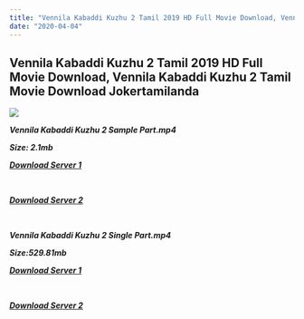 ```yaml
---
title: "Vennila Kabaddi Kuzhu 2 Tamil 2019 HD Full Movie Download, Vennila Kabaddi Kuzhu 2 Tamil Movie Download Jokertamilanda"
date: "2020-04-04"
---
```


## Vennila Kabaddi Kuzhu 2 Tamil 2019 HD Full Movie Download, Vennila Kabaddi Kuzhu 2 Tamil Movie Download Jokertamilanda

![](https://images.moviebuff.com/da8c28ce-6148-4049-ae8d-4bae564d7c39?w=1000)

**_Vennila Kabaddi Kuzhu 2 Sample Part.mp4_**

**_Size: 2.1mb_**

**_[Download Server 1](http://b7.wetransfer.vip/files/Tamil{a3b04ca4513862e5e6faa05865f310bf9da13080b46bbc045b167bb82cb0d9ff}20Movies/Tamil{a3b04ca4513862e5e6faa05865f310bf9da13080b46bbc045b167bb82cb0d9ff}202019{a3b04ca4513862e5e6faa05865f310bf9da13080b46bbc045b167bb82cb0d9ff}20Movies/Vennila{a3b04ca4513862e5e6faa05865f310bf9da13080b46bbc045b167bb82cb0d9ff}20Kabaddi{a3b04ca4513862e5e6faa05865f310bf9da13080b46bbc045b167bb82cb0d9ff}20Kuzhu{a3b04ca4513862e5e6faa05865f310bf9da13080b46bbc045b167bb82cb0d9ff}202{a3b04ca4513862e5e6faa05865f310bf9da13080b46bbc045b167bb82cb0d9ff}20(2019)/Vennila{a3b04ca4513862e5e6faa05865f310bf9da13080b46bbc045b167bb82cb0d9ff}20Kabaddi{a3b04ca4513862e5e6faa05865f310bf9da13080b46bbc045b167bb82cb0d9ff}20Kuzhu{a3b04ca4513862e5e6faa05865f310bf9da13080b46bbc045b167bb82cb0d9ff}202{a3b04ca4513862e5e6faa05865f310bf9da13080b46bbc045b167bb82cb0d9ff}20(2019){a3b04ca4513862e5e6faa05865f310bf9da13080b46bbc045b167bb82cb0d9ff}20Proper{a3b04ca4513862e5e6faa05865f310bf9da13080b46bbc045b167bb82cb0d9ff}20HDRip/Vennila{a3b04ca4513862e5e6faa05865f310bf9da13080b46bbc045b167bb82cb0d9ff}20Kabaddi{a3b04ca4513862e5e6faa05865f310bf9da13080b46bbc045b167bb82cb0d9ff}20Kuzhu{a3b04ca4513862e5e6faa05865f310bf9da13080b46bbc045b167bb82cb0d9ff}202{a3b04ca4513862e5e6faa05865f310bf9da13080b46bbc045b167bb82cb0d9ff}20(2019){a3b04ca4513862e5e6faa05865f310bf9da13080b46bbc045b167bb82cb0d9ff}20Sample{a3b04ca4513862e5e6faa05865f310bf9da13080b46bbc045b167bb82cb0d9ff}20(640x360).mp4)_**

**_[  
](http://b7.wetransfer.vip/files/Tamil{a3b04ca4513862e5e6faa05865f310bf9da13080b46bbc045b167bb82cb0d9ff}20Movies/Tamil{a3b04ca4513862e5e6faa05865f310bf9da13080b46bbc045b167bb82cb0d9ff}202019{a3b04ca4513862e5e6faa05865f310bf9da13080b46bbc045b167bb82cb0d9ff}20Movies/Vennila{a3b04ca4513862e5e6faa05865f310bf9da13080b46bbc045b167bb82cb0d9ff}20Kabaddi{a3b04ca4513862e5e6faa05865f310bf9da13080b46bbc045b167bb82cb0d9ff}20Kuzhu{a3b04ca4513862e5e6faa05865f310bf9da13080b46bbc045b167bb82cb0d9ff}202{a3b04ca4513862e5e6faa05865f310bf9da13080b46bbc045b167bb82cb0d9ff}20(2019)/Vennila{a3b04ca4513862e5e6faa05865f310bf9da13080b46bbc045b167bb82cb0d9ff}20Kabaddi{a3b04ca4513862e5e6faa05865f310bf9da13080b46bbc045b167bb82cb0d9ff}20Kuzhu{a3b04ca4513862e5e6faa05865f310bf9da13080b46bbc045b167bb82cb0d9ff}202{a3b04ca4513862e5e6faa05865f310bf9da13080b46bbc045b167bb82cb0d9ff}20(2019){a3b04ca4513862e5e6faa05865f310bf9da13080b46bbc045b167bb82cb0d9ff}20Proper{a3b04ca4513862e5e6faa05865f310bf9da13080b46bbc045b167bb82cb0d9ff}20HDRip/Vennila{a3b04ca4513862e5e6faa05865f310bf9da13080b46bbc045b167bb82cb0d9ff}20Kabaddi{a3b04ca4513862e5e6faa05865f310bf9da13080b46bbc045b167bb82cb0d9ff}20Kuzhu{a3b04ca4513862e5e6faa05865f310bf9da13080b46bbc045b167bb82cb0d9ff}202{a3b04ca4513862e5e6faa05865f310bf9da13080b46bbc045b167bb82cb0d9ff}20(2019){a3b04ca4513862e5e6faa05865f310bf9da13080b46bbc045b167bb82cb0d9ff}20Sample{a3b04ca4513862e5e6faa05865f310bf9da13080b46bbc045b167bb82cb0d9ff}20(640x360).mp4)_**

**_[Download Server 2](http://b7.wetransfer.vip/files/Tamil{a3b04ca4513862e5e6faa05865f310bf9da13080b46bbc045b167bb82cb0d9ff}20Movies/Tamil{a3b04ca4513862e5e6faa05865f310bf9da13080b46bbc045b167bb82cb0d9ff}202019{a3b04ca4513862e5e6faa05865f310bf9da13080b46bbc045b167bb82cb0d9ff}20Movies/Vennila{a3b04ca4513862e5e6faa05865f310bf9da13080b46bbc045b167bb82cb0d9ff}20Kabaddi{a3b04ca4513862e5e6faa05865f310bf9da13080b46bbc045b167bb82cb0d9ff}20Kuzhu{a3b04ca4513862e5e6faa05865f310bf9da13080b46bbc045b167bb82cb0d9ff}202{a3b04ca4513862e5e6faa05865f310bf9da13080b46bbc045b167bb82cb0d9ff}20(2019)/Vennila{a3b04ca4513862e5e6faa05865f310bf9da13080b46bbc045b167bb82cb0d9ff}20Kabaddi{a3b04ca4513862e5e6faa05865f310bf9da13080b46bbc045b167bb82cb0d9ff}20Kuzhu{a3b04ca4513862e5e6faa05865f310bf9da13080b46bbc045b167bb82cb0d9ff}202{a3b04ca4513862e5e6faa05865f310bf9da13080b46bbc045b167bb82cb0d9ff}20(2019){a3b04ca4513862e5e6faa05865f310bf9da13080b46bbc045b167bb82cb0d9ff}20Proper{a3b04ca4513862e5e6faa05865f310bf9da13080b46bbc045b167bb82cb0d9ff}20HDRip/Vennila{a3b04ca4513862e5e6faa05865f310bf9da13080b46bbc045b167bb82cb0d9ff}20Kabaddi{a3b04ca4513862e5e6faa05865f310bf9da13080b46bbc045b167bb82cb0d9ff}20Kuzhu{a3b04ca4513862e5e6faa05865f310bf9da13080b46bbc045b167bb82cb0d9ff}202{a3b04ca4513862e5e6faa05865f310bf9da13080b46bbc045b167bb82cb0d9ff}20(2019){a3b04ca4513862e5e6faa05865f310bf9da13080b46bbc045b167bb82cb0d9ff}20Sample{a3b04ca4513862e5e6faa05865f310bf9da13080b46bbc045b167bb82cb0d9ff}20(640x360).mp4)_**

**_[  
](http://b7.wetransfer.vip/files/Tamil{a3b04ca4513862e5e6faa05865f310bf9da13080b46bbc045b167bb82cb0d9ff}20Movies/Tamil{a3b04ca4513862e5e6faa05865f310bf9da13080b46bbc045b167bb82cb0d9ff}202019{a3b04ca4513862e5e6faa05865f310bf9da13080b46bbc045b167bb82cb0d9ff}20Movies/Vennila{a3b04ca4513862e5e6faa05865f310bf9da13080b46bbc045b167bb82cb0d9ff}20Kabaddi{a3b04ca4513862e5e6faa05865f310bf9da13080b46bbc045b167bb82cb0d9ff}20Kuzhu{a3b04ca4513862e5e6faa05865f310bf9da13080b46bbc045b167bb82cb0d9ff}202{a3b04ca4513862e5e6faa05865f310bf9da13080b46bbc045b167bb82cb0d9ff}20(2019)/Vennila{a3b04ca4513862e5e6faa05865f310bf9da13080b46bbc045b167bb82cb0d9ff}20Kabaddi{a3b04ca4513862e5e6faa05865f310bf9da13080b46bbc045b167bb82cb0d9ff}20Kuzhu{a3b04ca4513862e5e6faa05865f310bf9da13080b46bbc045b167bb82cb0d9ff}202{a3b04ca4513862e5e6faa05865f310bf9da13080b46bbc045b167bb82cb0d9ff}20(2019){a3b04ca4513862e5e6faa05865f310bf9da13080b46bbc045b167bb82cb0d9ff}20Proper{a3b04ca4513862e5e6faa05865f310bf9da13080b46bbc045b167bb82cb0d9ff}20HDRip/Vennila{a3b04ca4513862e5e6faa05865f310bf9da13080b46bbc045b167bb82cb0d9ff}20Kabaddi{a3b04ca4513862e5e6faa05865f310bf9da13080b46bbc045b167bb82cb0d9ff}20Kuzhu{a3b04ca4513862e5e6faa05865f310bf9da13080b46bbc045b167bb82cb0d9ff}202{a3b04ca4513862e5e6faa05865f310bf9da13080b46bbc045b167bb82cb0d9ff}20(2019){a3b04ca4513862e5e6faa05865f310bf9da13080b46bbc045b167bb82cb0d9ff}20Sample{a3b04ca4513862e5e6faa05865f310bf9da13080b46bbc045b167bb82cb0d9ff}20(640x360).mp4)_**

**_Vennila Kabaddi Kuzhu 2 Single Part.mp4_**

**_Size:529.81mb_**

**_[Download Server 1](http://b6.wetransfer.vip//files/Vennila{a3b04ca4513862e5e6faa05865f310bf9da13080b46bbc045b167bb82cb0d9ff}20Kabaddi{a3b04ca4513862e5e6faa05865f310bf9da13080b46bbc045b167bb82cb0d9ff}20Kuzhu{a3b04ca4513862e5e6faa05865f310bf9da13080b46bbc045b167bb82cb0d9ff}202{a3b04ca4513862e5e6faa05865f310bf9da13080b46bbc045b167bb82cb0d9ff}20(2019).mp4)_**

**_[  
](http://b6.wetransfer.vip//files/Vennila{a3b04ca4513862e5e6faa05865f310bf9da13080b46bbc045b167bb82cb0d9ff}20Kabaddi{a3b04ca4513862e5e6faa05865f310bf9da13080b46bbc045b167bb82cb0d9ff}20Kuzhu{a3b04ca4513862e5e6faa05865f310bf9da13080b46bbc045b167bb82cb0d9ff}202{a3b04ca4513862e5e6faa05865f310bf9da13080b46bbc045b167bb82cb0d9ff}20(2019).mp4)_**

**_[Download Server 2](http://b6.wetransfer.vip//files/Vennila{a3b04ca4513862e5e6faa05865f310bf9da13080b46bbc045b167bb82cb0d9ff}20Kabaddi{a3b04ca4513862e5e6faa05865f310bf9da13080b46bbc045b167bb82cb0d9ff}20Kuzhu{a3b04ca4513862e5e6faa05865f310bf9da13080b46bbc045b167bb82cb0d9ff}202{a3b04ca4513862e5e6faa05865f310bf9da13080b46bbc045b167bb82cb0d9ff}20(2019).mp4)_**
